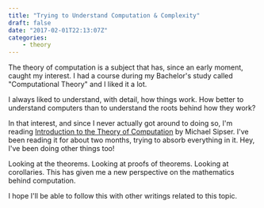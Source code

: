 ```yaml
---
title: "Trying to Understand Computation & Complexity"
draft: false
date: "2017-02-01T22:13:07Z"
categories:
    - theory
---
```


The theory of computation is a subject that has, since an early moment, caught my interest. I had a course during my Bachelor's study called "Computational Theory" and I liked it a lot.

I always liked to understand, with detail, how things work. How better to understand computers than to understand the roots behind how they work?

In that interest, and since I never actually got around to doing so, I'm reading [Introduction to the Theory of Computation](https://www.amazon.com/Introduction-Theory-Computation-Michael-Sipser/dp/113318779X) by Michael Sipser. I've been reading it for about two months, trying to absorb everything in it. Hey, I've been doing other things too!

Looking at the theorems. Looking at proofs of theorems. Looking at corollaries. This has given me a new perspective on the mathematics behind computation.

I hope I'll be able to follow this with other writings related to this topic.
